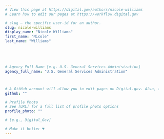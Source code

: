 ```yaml
---
# View this page at https://digital.gov/authors/nicole-williams
# Learn how to edit our pages at https://workflow.digital.gov

# slug — the specific user-id for an author.
slug: nicole-williams
display_name: "Nicole Williams"
first_name: "Nicole"
last_name: "Williams"





# Agency Full Name [e.g. U.S. General Services Administration]
agency_full_name: "U.S. General Services Administration"



# A GitHub account will allow you to edit pages on Digital.gov. Also, the image used in your GitHub account can be used to populate your digital.gov profile photo. Learn more about getting a Github account at [URL]
github: ""

# Profile Photo
# See [URL] for a full list of profile photo options
profile_photo: ""

# [e.g., Digital_Gov]

# Make it better ♥
---
```

